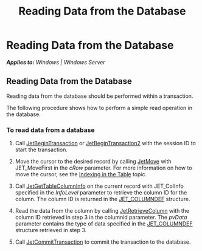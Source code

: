 ﻿---
title: Reading Data from the Database
TOCTitle: Reading Data from the Database
ms:assetid: c3c48918-ccd6-4c34-849c-93bd7533ce92
ms:mtpsurl: https://msdn.microsoft.com/library/Gg294080(v=EXCHG.10)
ms:contentKeyID: 32765695
ms.date: 04/11/2016
ms.topic: article
---

# Reading Data from the Database


_**Applies to:** Windows | Windows Server_

## Reading Data from the Database

Reading data from the database should be performed within a transaction.

The following procedure shows how to perform a simple read operation in the database.

### To read data from a database

1.  Call [JetBeginTransaction](gg294083\(v=exchg.10\).md) or [JetBeginTransaction2](gg269268\(v=exchg.10\).md) with the session ID to start the transaction.

2.  Move the cursor to the desired record by calling [JetMove](gg294117\(v=exchg.10\).md) with JET_MoveFirst in the *cRow* parameter. For more information on how to move the cursor, see the [Indexing in the Table](gg294106\(v=exchg.10\).md) topic.

3.  Call [JetGetTableColumnInfo](gg294061\(v=exchg.10\).md) on the current record with JET_ColInfo specified in the *InfoLevel* parameter to retrieve the column ID for the column. The column ID is returned in the [JET_COLUMNDEF](gg294130\(v=exchg.10\).md) structure.

4.  Read the data from the column by calling [JetRetrieveColumn](gg269198\(v=exchg.10\).md) with the column ID retrieved in step 3 in the columnid parameter. The *pvData* parameter contains the type of data specified in the [JET_COLUMNDEF](gg294130\(v=exchg.10\).md) structure retrieved in step 3.

5.  Call [JetCommitTransaction](gg269191\(v=exchg.10\).md) to commit the transaction to the database.

